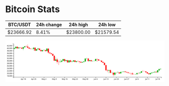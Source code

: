 # Bitcoin Stats

BTC/USDT|24h change|24h high|24h low|
|---|---|---|---|
|$23666.92|8.41%|$23800.00|$21579.54|

<img src="./chart.svg">
